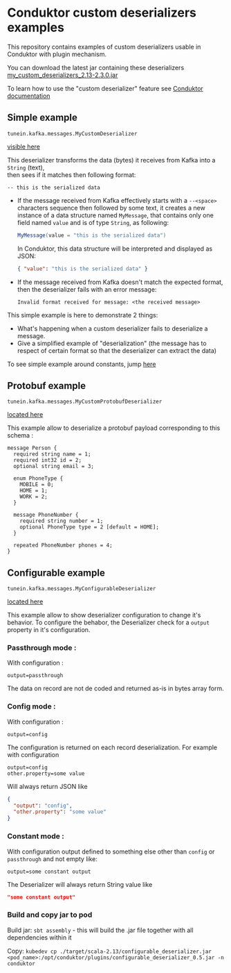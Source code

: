 # Conduktor custom deserializers examples

This repository contains examples of custom deserializers usable in Conduktor with plugin mechanism.

You can download the latest jar containing these deserializers [my_custom_deserializers_2.13-2.3.0.jar](https://github.com/conduktor/my_custom_deserializers/packages/1105212)

To learn how to use the "custom deserializer" feature see [Conduktor documentation](https://docs.conduktor.io/features/consuming-data/custom-deserializers)

## Simple example 

`tunein.kafka.messages.MyCustomDeserializer`

[visible here](./src/main/scala/io/example/conduktor/custom/deserializers/MyCustomDeserializer.scala)


This deserializer transforms the data (bytes) it receives from Kafka into a `String` (text),     
then sees if it matches then following format:
```
-- this is the serialized data
```
- If the message received from Kafka effectively starts with a `--<space>` characters sequence then followed by some text, 
it creates a new instance of a data structure named `MyMessage`, that contains only one field named `value` and is of type `String`, as following:     
    ```scala
    MyMessage(value = "this is the serialized data")
    ```

    In Conduktor, this data structure will be interpreted and displayed as JSON:     
    ```json
    { "value": "this is the serialized data" }
    ```
  
- If the message received from Kafka doesn't match the expected format, then the deserializer fails with an error message:
  ```
  Invalid format received for message: <the received message>
  ```

This simple example is here to demonstrate 2 things:
  - What's happening when a custom deserializer fails to deserialize a message.
  - Give a simplified example of "deserialization" (the message has to respect of certain format so that the deserializer can extract the data)


To see simple example around constants, jump [here](./doc/details.md)

## Protobuf example
`tunein.kafka.messages.MyCustomProtobufDeserializer`

[located here](./src/main/scala/io/example/conduktor/custom/deserializers/MyCustomProtobufDeserializer.scala)


This example allow to deserialize a protobuf payload corresponding to this schema : 

```
message Person {
  required string name = 1;
  required int32 id = 2;
  optional string email = 3;

  enum PhoneType {
    MOBILE = 0;
    HOME = 1;
    WORK = 2;
  }

  message PhoneNumber {
    required string number = 1;
    optional PhoneType type = 2 [default = HOME];
  }

  repeated PhoneNumber phones = 4;
}
```

## Configurable example
`tunein.kafka.messages.MyConfigurableDeserializer`

[located here](./src/main/scala/io/example/conduktor/custom/deserializers/MyConfigurableDeserializer.scala)

This example allow to show deserializer configuration to change it's behavior. 
To configure the behabor, the Deserializer check for a `output` property in it's configuration. 

### Passthrough mode : 
With configuration :
```properties
output=passthrough
```
The data on record are not de coded and returned as-is in bytes array form.

### Config mode :
With configuration :
```properties
output=config
```
The configuration is returned on each record deserialization. 
For example with configuration 
```properties
output=config
other.property=some value
```
Will always return JSON like 
```json
{
  "output": "config",
  "other.property": "some value"
}
```

### Constant mode :

With configuration output defined to something else other than `config` or `passthrough` and not empty like:
```properties
output=some constant output
```
The Deserializer will always return String value like 
```json
"some constant output"
```

### Build and copy jar to pod

Build jar:
`sbt assembly` - this will build the .jar file together with all dependencies within it

Copy:
`kubedev cp ./target/scala-2.13/configurable_deserializer.jar <pod_name>:/opt/conduktor/plugins/configurable_deserializer_0.5.jar -n conduktor`
